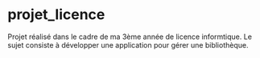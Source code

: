 # projet_licence

Projet réalisé dans le cadre de ma 3ème année de licence informtique.
Le sujet consiste à développer une application pour gérer une bibliothèque.
